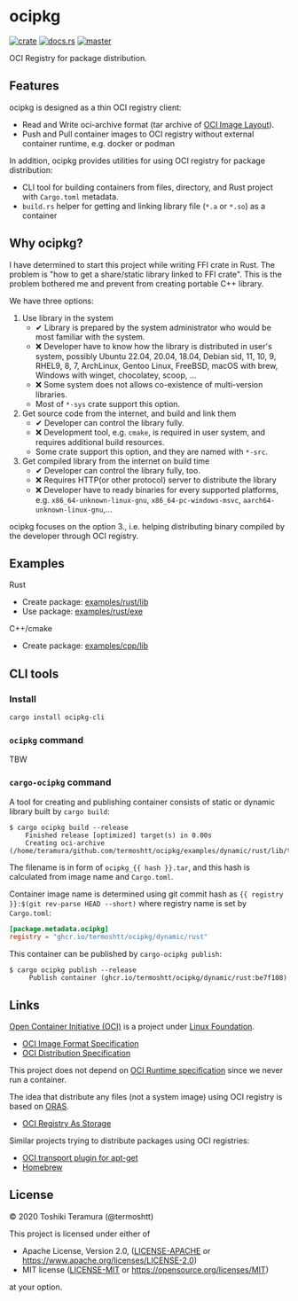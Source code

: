 ocipkg
=======

[![crate](https://img.shields.io/crates/v/ocipkg.svg)](https://crates.io/crates/ocipkg) 
[![docs.rs](https://docs.rs/ocipkg/badge.svg)](https://docs.rs/ocipkg)
[![master](https://img.shields.io/badge/docs-master-blue)](https://termoshtt.github.io/ocipkg/ocipkg/index.html)

OCI Registry for package distribution.

Features
---------

ocipkg is designed as a thin OCI registry client:

- Read and Write oci-archive format (tar archive of [OCI Image Layout](https://github.com/opencontainers/image-spec/blob/main/image-layout.md)).
- Push and Pull container images to OCI registry without external container runtime, e.g. docker or podman

In addition, ocipkg provides utilities for using OCI registry for package distribution:

- CLI tool for building containers from files, directory,
  and Rust project with `Cargo.toml` metadata.
- `build.rs` helper for getting and linking library file (`*.a` or `*.so`) as a container

Why ocipkg?
-------------
I have determined to start this project while writing FFI crate in Rust.
The problem is "how to get a share/static library linked to FFI crate".
This is the problem bothered me and prevent from creating portable C++ library.

We have three options:

1. Use library in the system
    - ✔ Library is prepared by the system administrator who would be most familiar with the system.
    - ❌ Developer have to know how the library is distributed in user's system,
         possibly Ubuntu 22.04, 20.04, 18.04, Debian sid, 11, 10, 9, RHEL9, 8, 7,
         ArchLinux, Gentoo Linux, FreeBSD,
         macOS with brew, Windows with winget, chocolatey, scoop, ...
    - ❌ Some system does not allows co-existence of multi-version libraries.
    - Most of `*-sys` crate support this option.
2. Get source code from the internet, and build and link them
    - ✔ Developer can control the library fully.
    - ❌ Development tool, e.g. `cmake`, is required in user system,
         and requires additional build resources.
    - Some crate support this option, and they are named with `*-src`.
3. Get compiled library from the internet on build time
    - ✔ Developer can control the library fully, too.
    - ❌ Requires HTTP(or other protocol) server to distribute the library
    - ❌ Developer have to ready binaries for every supported platforms,
         e.g. `x86_64-unknown-linux-gnu`, `x86_64-pc-windows-msvc`, `aarch64-unknown-linux-gnu`,...

ocipkg focuses on the option 3., i.e. helping distributing binary compiled
by the developer through OCI registry.

Examples
---------

Rust

- Create package: [examples/rust/lib](./examples/rust/lib)
- Use package: [examples/rust/exe](./examples/rust/exe)

C++/cmake

- Create package: [examples/cpp/lib](./examples/cpp/lib)

CLI tools
----------

### Install

```bash
cargo install ocipkg-cli
```

### `ocipkg` command

TBW

### `cargo-ocipkg` command

A tool for creating and publishing container consists of
static or dynamic library built by `cargo build`:

```
$ cargo ocipkg build --release
    Finished release [optimized] target(s) in 0.00s
    Creating oci-archive (/home/teramura/github.com/termoshtt/ocipkg/examples/dynamic/rust/lib/target/release/ocipkg_dd0c7a812fd0fcbc.tar)
```

The filename is in form of `ocipkg_{{ hash }}.tar`,
and this hash is calculated from image name and `Cargo.toml`.

Container image name is determined using git commit hash
as `{{ registry }}:$(git rev-parse HEAD --short)`
where registry name is set by `Cargo.toml`:

```toml
[package.metadata.ocipkg]
registry = "ghcr.io/termoshtt/ocipkg/dynamic/rust"
```

This container can be published by `cargo-ocipkg publish`:

```
$ cargo ocipkg publish --release
     Publish container (ghcr.io/termoshtt/ocipkg/dynamic/rust:be7f108)
```

Links
------

[Open Container Initiative (OCI)](https://opencontainers.org/) is a project under [Linux Foundation](https://www.linuxfoundation.org/).

- [OCI Image Format Specification](https://github.com/opencontainers/image-spec)
- [OCI Distribution Specification](https://github.com/opencontainers/distribution-spec)

This project does not depend on [OCI Runtime specification](https://github.com/opencontainers/runtime-spec)
since we never run a container.

The idea that distribute any files (not a system image) using OCI registry is based on [ORAS][oras].

- [OCI Registry As Storage][oras]

[oras]: https://oras.land/

Similar projects trying to distribute packages using OCI registries:

- [OCI transport plugin for apt-get](https://github.com/AkihiroSuda/apt-transport-oci)
- [Homebrew](https://github.com/orgs/Homebrew/packages)

License
--------

© 2020 Toshiki Teramura (@termoshtt)

This project is licensed under either of

- Apache License, Version 2.0, ([LICENSE-APACHE](LICENSE-APACHE) or https://www.apache.org/licenses/LICENSE-2.0)
- MIT license ([LICENSE-MIT](LICENSE-MIT) or https://opensource.org/licenses/MIT)

at your option.
